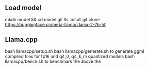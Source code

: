 ## Load model

mkdir model && cd model
git lfs install
git clone https://huggingface.co/meta-llama/Llama-2-7b-hf


## Llama.cpp

bash llamacpp/setup.sh
bash llamacpp/generate.sh to generate ggml compiled files for fp16 and q4_0, q4_k_m quantized models
bash llamacpp/bench.sh to benchmark the above the 